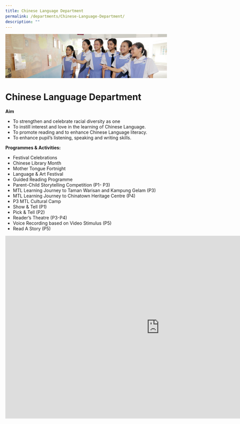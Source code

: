 ```yaml
---
title: Chinese Language Department
permalink: /departments/Chinese-Language-Department/
description: ""
---
```

![](/images/Departments.jpg)

Chinese Language Department
===========================

<b>Aim</b>

*   To strengthen and celebrate racial diversity as one
*   To instill interest and love in the learning of Chinese Language.
*   To promote reading and to enhance Chinese Language literacy.
*   To enhance pupil’s listening, speaking and writing skills.

<b>Programmes &amp; Activities:</b>

* Festival Celebrations
* Chinese Library Month
* Mother Tongue Fortnight
* Language &amp; Art Festival
* Guided Reading Programme
* Parent-Child Storytelling Competition (P1- P3)
* MTL Learning Journey to Taman Warisan and Kampung Gelam (P3)
*	MTL Learning Journey to Chinatown Heritage Centre (P4)
* P3 MTL Cultural Camp
*	Show &amp; Tell (P1)
*	Pick &amp; Tell (P2)
*	Reader’s Theatre (P3-P4)
*	Voice Recording based on Video Stimulus (P5)
*	Read A Story (P5)


<iframe src="https://docs.google.com/presentation/d/e/2PACX-1vRbl4omi_ySLbhFun7nj54B7ll5fDvWiCwZoiy7MMWToibb5PMcREDFJUwOtaY7t9nTONwmpE5NBxUb/embed?start=true&amp;loop=true&amp;delayms=3000" frameborder="0" width="960" height="569" allowfullscreen="true"></iframe>